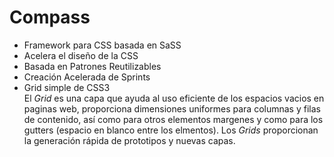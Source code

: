 # Compass   

* Framework para CSS basada en SaSS  
* Acelera el diseño de la CSS  
* Basada en Patrones Reutilizables  
* Creación Acelerada de Sprints  
* Grid simple de CSS3  
El *Grid* es una capa que ayuda al uso eficiente de los espacios vacios en paginas web, proporciona dimensiones uniformes para columnas y filas de contenido, así como para otros elementos margenes y como para los gutters (espacio en blanco entre los elmentos).
Los *Grids* proporcionan la generación rápida de prototipos y nuevas capas.  
